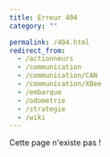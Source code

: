 ```yaml
---
title: Erreur 404
category: ""

permalink: /404.html
redirect_from:
  - /actionneurs
  - /communication
  - /communication/CAN
  - /communication/XBee
  - /embarque
  - /odometrie
  - /strategie
  - /wiki
---
```


Cette page n'existe pas !
